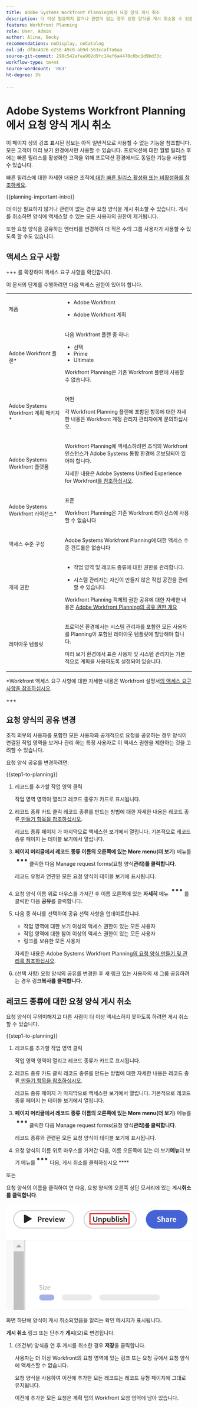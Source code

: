 ```yaml
---
title: Adobe Systems Workfront Planning에서 요청 양식 게시 취소
description: 더 이상 필요하지 않거나 관련이 없는 경우 요청 양식을 게시 취소할 수 있습니다. 게시를 취소하면 양식에 액세스할 수 있는 모든 사용자의 권한이 제거됩니다.
feature: Workfront Planning
role: User, Admin
author: Alina, Becky
recommendations: noDisplay, noCatalog
exl-id: df8c4926-e258-49c0-ab9d-563ccaf7a6aa
source-git-commit: 298c542afea902d9fc14ef6a4470c0bc1d9bd33c
workflow-type: tm+mt
source-wordcount: '863'
ht-degree: 3%

---
```


# Adobe Systems Workfront Planning에서 요청 양식 게시 취소


<!--take Preview and Production references at Production time-->

<span class="preview">이 페이지 상의 강조 표시된 정보는 아직 일반적으로 사용할 수 없는 기능을 참조합니다. 모든 고객이 미리 보기 환경에서만 사용할 수 있습니다. 프로덕션에 대한 월별 릴리스 후에는 빠른 릴리스를 활성화한 고객을 위해 프로덕션 환경에서도 동일한 기능을 사용할 수 있습니다. </span>

<span class="preview">빠른 릴리스에 대한 자세한 내용은 조직에[ 대한 빠른 릴리스 활성화 또는 비활성화를 참조하세요](/help/quicksilver/administration-and-setup/set-up-workfront/configure-system-defaults/enable-fast-release-process.md).</span>

{{planning-important-intro}}

더 이상 필요하지 않거나 관련이 없는 경우 요청 양식을 게시 취소할 수 있습니다. 게시를 취소하면 양식에 액세스할 수 있는 모든 사용자의 권한이 제거됩니다.

또한 요청 양식을 공유하는 엔터티를 변경하여 더 적은 수의 그룹 사용자가 사용할 수 있도록 할 수도 있습니다.

## 액세스 요구 사항

+++ 를 확장하여 액세스 요구 사항을 확인합니다.

이 문서의 단계를 수행하려면 다음 액세스 권한이 있어야 합니다.

<table style="table-layout:auto">
 <col>
 </col>
 <col>
 </col>
 <tbody>
    <tr>
<tr>
<td>
   <p> 제품</p> </td>
   <td>
   <ul><li><p> Adobe Workfront</p></li>
   <li><p> Adobe Workfront 계획<p></li></ul></td>
  </tr>  
 <tr>
   <td role="rowheader"><p>Adobe Workfront 플랜*</p></td>
   <td>
<p>다음 Workfront 플랜 중 하나:</p>
<ul><li>선택</li>
<li>Prime</li>
<li>Ultimate</li></ul>
<p>Workfront Planning은 기존 Workfront 플랜에 사용할 수 없습니다.</p>
   </td>

<tr>
   <td role="rowheader"><p>Adobe Systems Workfront 계획 패키지*</p></td>
   <td>
<p>어떤 </p>  
<p>각 Workfront Planning 플랜에 포함된 항목에 대한 자세한 내용은 Workfront 계정 관리자 관리자에게 문의하십시오. </td>

<tr>
   <td role="rowheader"><p>Adobe Systems Workfront 플랫폼</p></td>
   <td>
<p>Workfront Planning에 액세스하려면 조직의 Workfront 인스턴스가 Adobe Systems 통합 환경에 온보딩되어 있어야 합니다.</p>
<p>자세한 내용은 Adobe Systems Unified Experience for Workfront<a href="/help/quicksilver/workfront-basics/navigate-workfront/workfront-navigation/adobe-unified-experience.md">를 참조하십시오</a>. </p>
   </td>

</tr>
  </tr>
  <tr>
   <td role="rowheader"><p>Adobe Systems Workfront 라이선스*</p></td>
   <td>
   <p>표준</p>
   <p>Workfront Planning은 기존 Workfront 라이선스에 사용할 수 없습니다</p>
  </td>
  </tr>
  <tr>
   <td role="rowheader"><p>액세스 수준 구성</p></td>
   <td> <p>Adobe Systems Workfront Planning에 대한 액세스 수준 컨트롤은 없습니다</p>  
</td>
  </tr>
<tr>
   <td role="rowheader"><p>개체 권한</p></td>
   <td>
   <ul>
   <li><p>작업 영역 <span class="preview"> 및 레코드 종류</span>에 대한 권한을 관리합니다. </p></li>
    <li><p>시스템 관리자는 자신이 만들지 않은 작업 공간을 관리할 수 있습니다. </p></li>
    </ul>
   <p>Workfront Planning 객체의 권한 공유에 대한 자세한 내용은  
   <a href="/help/quicksilver/planning/access/sharing-permissions-overview.md">Adobe Workfront Planning의 공유 권한 개요</a> 
  </td>
  </tr>
<tr>
   <td role="rowheader"><p>레이아웃 템플릿</p></td>
   <td> <p>프로덕션 환경에서는 시스템 관리자를 포함한 모든 사용자를 Planning이 포함된 레이아웃 템플릿에 할당해야 합니다.</p>
<p><span class="preview">미리 보기 환경에서 표준 사용자 및 시스템 관리자는 기본적으로 계획을 사용하도록 설정되어 있습니다.</span></p>  
</td>
  </tr>
 </tbody>
</table>

*Workfront 액세스 요구 사항에 대한 자세한 내용은 Workfront 설명서[의 액세스 요구 사항을 참조하십시오](/help/quicksilver/administration-and-setup/add-users/access-levels-and-object-permissions/access-level-requirements-in-documentation.md).

+++

## 요청 양식의 공유 변경

조직 외부의 사용자를 포함한 모든 사용자와 공개적으로 요청을 공유하는 경우 양식이 연결된 작업 영역을 보거나 관리 하는 특정 사용자로 이 액세스 권한을 제한하는 것을 고려할 수 있습니다.

요청 양식 공유를 변경하려면:

{{step1-to-planning}}

1. 레코드를 추가할 작업 영역 클릭

   작업 영역 영역이 열리고 레코드 종류가 카드로 표시됩니다.

1. 레코드 종류 카드 클릭 레코드 종류를 만드는 방법에 대한 자세한 내용은 레코드 종류[ 만들기 항목을 참조하십시오](/help/quicksilver/planning/architecture/create-record-types.md).

   레코드 종류 페이지 가 마지막으로 액세스한 보기에서 열립니다. 기본적으로 레코드 종류 페이지 는 테이블 보기에서 열립니다.

1. **페이지 머리글에서 레코드 종류 이름의 오른쪽에 있는 More menu(더 보기**) 메뉴를![ ](assets/more-menu.png)클릭한 다음 Manage request forms(요청 양식&#x200B;**관리)를 클릭합니다**.

   레코드 유형과 연관된 모든 요청 양식이 테이블 보기에 표시됩니다.
1. 요청 양식 이름 위로 마우스를 가져간 후 이름 오른쪽에 있는 **자세히** 메뉴 ![추가 메뉴](assets/more-menu.png)를 클릭한 다음 **공유**&#x200B;를 클릭합니다.
1. 다음 중 하나를 선택하여 공유 선택 사항을 업데이트합니다.

   * 작업 영역에 대한 보기 이상의 액세스 권한이 있는 모든 사용자
   * 작업 영역에 대한 참여 이상의 액세스 권한이 있는 모든 사용자
   * 링크를 보유한 모든 사용자

   자세한 내용은 Adobe Systems Workfront Planning[의 요청 양식 만들기 및 관리를 참조하십시오](/help/quicksilver/planning/requests/create-request-form.md).
1. (선택 사항) 요청 양식의 공유를 변경한 후 새 링크 있는 사용자의 새 그룹 공유하려는 경우 링크&#x200B;**복사를 클릭합니다**.

## 레코드 종류에 대한 요청 양식 게시 취소

요청 양식이 무의미해지고 다른 사람이 더 이상 액세스하지 못하도록 하려면 게시 취소할 수 있습니다.

{{step1-to-planning}}

1. 레코드를 추가할 작업 영역 클릭

   작업 영역 영역이 열리고 레코드 종류가 카드로 표시됩니다.

1. 레코드 종류 카드 클릭 레코드 종류를 만드는 방법에 대한 자세한 내용은 레코드 종류[ 만들기 항목을 참조하십시오](/help/quicksilver/planning/architecture/create-record-types.md).

   레코드 종류 페이지 가 마지막으로 액세스한 보기에서 열립니다. 기본적으로 레코드 종류 페이지 는 테이블 보기에서 열립니다.

1. **페이지 머리글에서 레코드 종류 이름의 오른쪽에 있는 More menu(더 보기**) 메뉴를![ ](assets/more-menu.png)클릭한 다음 Manage request forms(요청 양식&#x200B;**관리)를 클릭합니다**.

   레코드 종류와 관련된 모든 요청 양식이 테이블 보기에 표시됩니다.
1. 요청 양식의 이름 위로 마우스를 가져간 다음, 이름 오른쪽에 있는 더 보기&#x200B;**메뉴**&#x200B;더 보기 메뉴를![ 클릭한 ](assets/more-menu.png)다음, 게시 취소를 클릭하십시오 ****

또는

요청 양식의 이름을 클릭하여 연 다음, 요청 양식의 오른쪽 상단 모서리에 있는 게시&#x200B;**취소를 클릭합니다**.

![강조 표시된 게시 취소 버튼](assets/unpublish-button-highlighted.png)

화면 하단에 양식이 게시 취소되었음을 알리는 확인 메시지가 표시됩니다.

**게시 취소** 링크 또는 단추가 **게시**(으)로 변경됩니다.

1. (조건부) 양식을 연 후 게시를 취소한 경우 **저장**&#x200B;을 클릭합니다.

   사용자는 더 이상 Workfront의 요청 영역에 있는 링크 또는 요청 큐에서 요청 양식에 액세스할 수 없습니다.

   요청 양식을 사용하여 이전에 추가한 모든 레코드는 레코드 유형 페이지에 그대로 유지됩니다.

   이전에 추가한 모든 요청은 계획 탭의 Workfront 요청 영역에 남아 있습니다.

